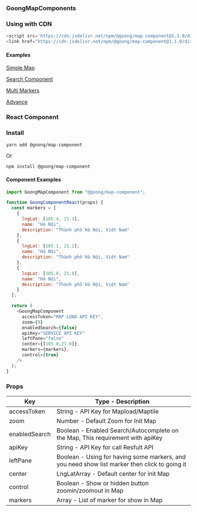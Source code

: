 ### GoongMapComponents

### Using with CDN
```js
<script src='https://cdn.jsdelivr.net/npm/@goong/map-component@1.1.0/dist/goong-maps-component.min.js'></script>
<link href="https://cdn.jsdelivr.net/npm/@goong/map-component@1.1.0/dist/goong-maps-component.min.css" rel="stylesheet" type="text/css"/>
```

#### Examples

[ Simple Map ](https://github.com/goong-io/goong-maps-component/blob/master/examples/simple.html)

[ Search Component ](https://github.com/goong-io/goong-maps-component/blob/master/examples/search-component.html)

[ Multi Markers ](https://github.com/goong-io/goong-maps-component/blob/master/examples/multi-markers.html)

[ Advance ](https://github.com/goong-io/goong-maps-component/blob/master/examples/advance.html)

### React Component

### Install

```
yarn add @goong/map-component
```

Or

```
npm install @goong/map-component
```

#### Component Examples

```js
import GoongMapComponent from "@goong/map-component";

function GoongComponentReact(props) {
  const markers = [
    {
      lngLat: [105.4, 21.3],
      name: "Hà Nội",
      description: "Thành phố Hà Nội, Việt Nam"
    },
    {
      lngLat: [105.1, 21.2],
      name: "Hà Nội",
      description: "Thành phố Hà Nội, Việt Nam"
    },
    {
      lngLat: [105.0, 21.0],
      name: "Hà Nội",
      description: "Thành phố Hà Nội, Việt Nam"
    }
  ];

  return (
    <GoongMapComponent
      accessToken="MAP LOAD API KEY",
      zoom={9}
      enabledSearch={false}
      apiKey="SERVICE API KEY"
      leftPane="false"
      center={[105.0,21.0]},
      markers={markers},
      control={true}
    /> 
  );
}
```

### Props

| Key         | Type - Description |
| ----------- | ----------- |
| accessToken | String - API Key for Mapload/Maptile   |
| zoom        | Number - Default Zoom for Init Map        |
| enabledSearch | Boolean - Enabled Search/Autocomplete on the Map, This requirement with apiKey |
| apiKey | String - API Key for call Resfult API |
| leftPane | Boolean - Using for having some markers, and you need show list marker then click to going it |
| center | LngLatArray - Default center for init Map |
| control | Boolean - Show or hidden button zoomin/zoomout in Map |
| markers | Array<Markers> - List of marker for show in Map |
